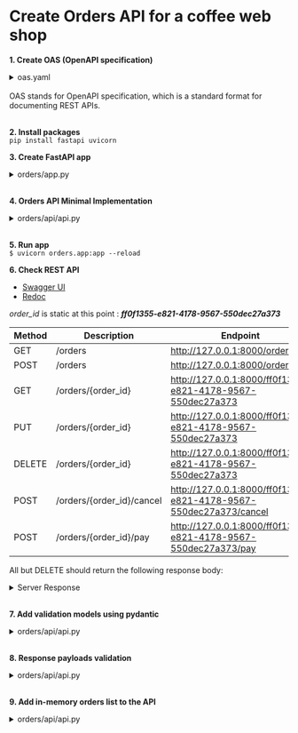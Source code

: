 


# Create Orders API for a coffee web shop



**1. Create OAS (OpenAPI specification)**

<details><summary>oas.yaml</summary>

```yaml
OrderItemSchema:
type: object
required:
    - product
    - size
properties:
    product:
    type: string
    size:
    type: string
    enum:
        - small
        - medium
        - big
    quantity:
    type: integer
    default: 1
    minimum: 1
```
</details>
</br>
OAS stands for OpenAPI specification, which is a standard format for documenting
REST APIs.
</br>
</br>

**2. Install packages** \
```pip install fastapi uvicorn```


**3. Create FastAPI app**
<details>
<summary>orders/app.py</summary>

```python
from fastapi import FastAPI
app = FastAPI(debug=True)
from orders.api import api
```
</details>
</br>

**4. Orders API Minimal Implementation** 
<details>
<summary>orders/api/api.py</summary>

```python
from datetime import datetime
from uuid import UUID
from starlette.responses import Response
from starlette import status
from orders.app import app
from http import HTTPStatus

# Static order for testing purpose
order = {
    'id': 'ff0f1355-e821-4178-9567-550dec27a373',
    'status': "delivered",
    'created': datetime.utcnow(),
    'order': [
        {
            'product': 'cappuccino',
            'size': 'medium',
            'quantity': 1
        }
    ]
}

@app.get('/orders')
def get_orders():
    return {'orders': [order]}

@app.post('/orders', status_code=status.HTTP_201_CREATED)
def create_order():
    return order

@app.get('/orders/{order_id}')
def get_order(order_id: UUID):
    return order

@app.put('/orders/{order_id}')
def update_order(order_id: UUID):
    return order

@app.delete('/orders/{order_id}', status_code=status.HTTP_204_NO_CONTENT)
def delete_order(order_id: UUID):
    return Response(status_code=HTTPStatus.NO_CONTENT.value)

@app.post('/orders/{order_id}/cancel')
def cancel_order(order_id: UUID):    
    return order

@app.post('/orders/{order_id}/pay')
def pay_order(order_id: UUID):
    return order
```
</details>
</br>

**5. Run app** \
```$ uvicorn orders.app:app --reload```

**6. Check REST API**
+ [Swagger UI](http://127.0.0.1:8000/docs)
+ [Redoc](http://127.0.0.1:8000/redoc)

*order_id* is static at this point : ***ff0f1355-e821-4178-9567-550dec27a373***

Method | Description               | Endpoint
-------| ------------------------- | ----------
GET    | /orders                   | http://127.0.0.1:8000/orders
POST   | /orders                   | http://127.0.0.1:8000/orders
GET    | /orders/{order_id}        | http://127.0.0.1:8000/ff0f1355-e821-4178-9567-550dec27a373
PUT    | /orders/{order_id}        | http://127.0.0.1:8000/ff0f1355-e821-4178-9567-550dec27a373
DELETE | /orders/{order_id}        | http://127.0.0.1:8000/ff0f1355-e821-4178-9567-550dec27a373
POST   | /orders/{order_id}/cancel | http://127.0.0.1:8000/ff0f1355-e821-4178-9567-550dec27a373/cancel
POST   | /orders/{order_id}/pay    | http://127.0.0.1:8000/ff0f1355-e821-4178-9567-550dec27a373/pay


All but DELETE should return the following response body:

<details><summary>Server Response</summary>

```json
{
  "orders": [
    {
      "id": "ff0f1355-e821-4178-9567-550dec27a373",
      "status": "delivered",
      "created": "2023-10-23T09:34:18.722191",
      "order": [
        {
          "product": "cappuccino",
          "size": "medium",
          "quantity": 1
        }
      ]
    }
  ]
}
```
</details>
</br>

**7. Add validation models using pydantic**
<details><summary>orders/api/api.py</summary>

```python
from orders.api.schemas import CreateOrderSchema

@app.post('/orders', status_code=status.HTTP_201_CREATED)
def create_order(order_details: CreateOrderSchema):
    return order

@app.put('/orders/{order_id}')
def update_order(order_id: UUID, order_details: CreateOrderSchema):
    return order
```
</details>
</br>

**8. Response payloads validation**
<details><summary>orders/api/api.py</summary>

```python
from orders.api.schemas import (
GetOrderSchema,
CreateOrderSchema,
GetOrdersSchema,
)

@app.get('/orders', response_model=GetOrdersSchema)
def get_orders():
    return [order]

@app.post('/orders', status_code=status.HTTP_201_CREATED, response_model=GetOrderSchema,)
def create_order(order_details: CreateOrderSchema):
    return order
```
</details>
</br>

**9. Add in-memory orders list to the API**
<details><summary>orders/api/api.py</summary>

```python
import uuid
from fastapi import HTTPException

ORDERS = []

@app.get("/orders", response_model=GetOrdersSchema)
def get_orders():
    return ORDERS

@app.post("/orders", status_code=status.HTTP_201_CREATED, response_model=GetOrderSchema)
def create_order(order_details: CreateOrderSchema):
    order = order_details.model_dump()
    order["id"] = uuid.uuid4()
    order["created"] = datetime.utcnow()
    order["status"] = "created"
    ORDERS.append(order)
    return order


@app.get("/orders/{order_id}")
def get_order(order_id: UUID):
    for order in ORDERS:
        if order["id"] == order_id:
            return order
    raise HTTPException(status_code=404, detail=f"Order with ID {order_id} not found")

@app.put("/orders/{order_id}")
def update_order(order_id: UUID, order_details: CreateOrderSchema):
    for order in ORDERS:
        if order["id"] == order_id:
            order.update(order_details.dict())
            return order
    raise HTTPException(status_code=404, detail=f"Order with ID {order_id} not found")

@app.delete("/orders/{order_id}", status_code=status.HTTP_204_NO_CONTENT)
def delete_order(order_id: UUID):
    for index, order in enumerate(ORDERS):
        if order["id"] == order_id:
            ORDERS.pop(index)
            return Response(status_code=HTTPStatus.NO_CONTENT.value)
    raise HTTPException(status_code=404, detail=f"Order with ID {order_id} not found")

@app.post("/orders/{order_id}/cancel")
def cancel_order(order_id: UUID):
    for order in ORDERS:
        if order["id"] == order_id:
            order["status"] = "cancelled"
            return order
    raise HTTPException(status_code=404, detail=f"Order with ID {order_id} not found")


@app.post("/orders/{order_id}/pay")
def pay_order(order_id: UUID):
    for order in ORDERS:
        if order["id"] == order_id:
            order["status"] = "progress"
            return order
    raise HTTPException(status_code=404, detail=f"Order with ID {order_id} not found")
```
</details>